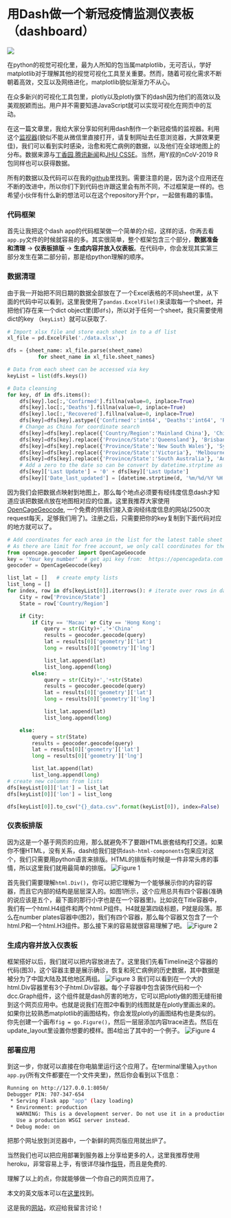 # 用Dash做一个新冠疫情监测仪表板（dashboard）

![](./featured.gif)

在python的视觉可视化里，最为人所知的包当属matplotlib，无可否认，学好matplotlib对于理解其他的视觉可视化工具至关重要。然而，随着可视化需求不断朝着高效，交互以及网络进化，matplotlib貌似渐渐力不从心。

在众多新兴的可视化工具包里，plotly以及plotly旗下的dash因为他们的高效以及美观脱颖而出。用户并不需要知道JavaScript就可以实现可视化在网页中的互动。

在这一篇文章里，我给大家分享如何利用dash制作一个新冠疫情的监视器。利用这个[监视器](https://dash-coronavirus-2020.herokuapp.com/)(貌似不能从微信里直接打开，请复制网址去任意浏览器，大屏效果更佳)，我们可以看到实时感染，治愈和死亡病例的数据，以及他们在全球地图上的分布。数据来源与[丁香园](https://ncov.dxy.cn/ncovh5/view/pneumonia?scene=2&clicktime=1579582238&enterid=1579582238&from=singlemessage&isappinstalled=0),[腾讯新闻](https://news.qq.com//zt2020/page/feiyan.htm#charts)和[JHU CSSE](https://docs.google.com/spreadsheets/d/1yZv9w9zRKwrGTaR-YzmAqMefw4wMlaXocejdxZaTs6w/htmlview?usp=sharing&sle=true#)。当然，用Y叔的nCoV-2019 R包同样也可以获得数据。

所有的数据以及代码可以在我的[github](https://github.com/Perishleaf/data-visualisation-scripts/tree/master/dash-2019-coronavirus)里找到。需要注意的是，因为这个应用还在不断的改进中，所以你们下到代码也许跟这里会有所不同，不过框架是一样的。也希望小伙伴有什么新的想法可以在这个repository开个pr，一起做有趣的事情。

### 代码框架
首先让我把这个dash app的代码框架做一个简单的介绍，这样的话，你再去看`app.py`文件的时候就容易的多。其实很简单，整个框架包含三个部分，**数据准备和清理** -> **仪表板排版** -> **生成内容并放入仪表板**。在代码中，你会发现其实第三部分发生在第二部分前，那是给python理解的顺序。

### 数据清理
由于我一开始把不同日期的数据全部放在了一个Excel表格的不同sheet里，从下面的代码中可以看到，这里我使用了`pandas.ExcelFile()`来读取每一个sheet，并把他们存在来一个dict object里(即`dfs`)，所以对于任何一个sheet，我只需要使用dict的key （`keyList`）就可以获取了.
```python
# Import xlsx file and store each sheet in to a df list
xl_file = pd.ExcelFile('./data.xlsx',)

dfs = {sheet_name: xl_file.parse(sheet_name) 
          for sheet_name in xl_file.sheet_names}

# Data from each sheet can be accessed via key
keyList = list(dfs.keys())

# Data cleansing
for key, df in dfs.items():
    dfs[key].loc[:,'Confirmed'].fillna(value=0, inplace=True)
    dfs[key].loc[:,'Deaths'].fillna(value=0, inplace=True)
    dfs[key].loc[:,'Recovered'].fillna(value=0, inplace=True)
    dfs[key]=dfs[key].astype({'Confirmed':'int64', 'Deaths':'int64', 'Recovered':'int64'})
    # Change as China for coordinate search
    dfs[key]=dfs[key].replace({'Country/Region':'Mainland China'}, 'China')
    dfs[key]=dfs[key].replace({'Province/State':'Queensland'}, 'Brisbane')
    dfs[key]=dfs[key].replace({'Province/State':'New South Wales'}, 'Sydney')
    dfs[key]=dfs[key].replace({'Province/State':'Victoria'}, 'Melbourne')
    dfs[key]=dfs[key].replace({'Province/State':'South Australia'}, 'Adelaide')
    # Add a zero to the date so can be convert by datetime.strptime as 0-padded date
    dfs[key]['Last Update'] = '0' + dfs[key]['Last Update']
    dfs[key]['Date_last_updated'] = [datetime.strptime(d, '%m/%d/%Y %H:%M') for d in dfs[key]['Last Update']]
```
因为我们会把数据点映射到地图上，那么每个地点必须要有经纬度信息dash才知道应该把数据点放在地图相对应的位置。这里我推荐大家使用[OpenCageGeocode](https://opencagedata.com/), 一个免费的供我们接入查询经纬度信息的网站(2500次request每天，足够我们用了)。注册之后，只需要把你的key复制到下面代码对应的地方就可以了。

```python
# Add coordinates for each area in the list for the latest table sheet
# As there are limit for free account, we only call coordinates for the latest table sheet
from opencage.geocoder import OpenCageGeocode
key = 'Your key number'  # get api key from:  https://opencagedata.com
geocoder = OpenCageGeocode(key)

list_lat = []   # create empty lists
list_long = []    
for index, row in dfs[keyList[0]].iterrows(): # iterate over rows in dataframe
    City = row['Province/State']
    State = row['Country/Region']

    if City:
        if City == 'Macau' or City == 'Hong Kong':
            query = str(City)+','+'China'
            results = geocoder.geocode(query)   
            lat = results[0]['geometry']['lat']
            long = results[0]['geometry']['lng']

            list_lat.append(lat)
            list_long.append(long)
        else:
            query = str(City)+','+str(State)
            results = geocoder.geocode(query)   
            lat = results[0]['geometry']['lat']
            long = results[0]['geometry']['lng']

            list_lat.append(lat)
            list_long.append(long)

    else:
        query = str(State)
        results = geocoder.geocode(query)   
        lat = results[0]['geometry']['lat']
        long = results[0]['geometry']['lng']

        list_lat.append(lat)
        list_long.append(long)
# create new columns from lists    
dfs[keyList[0]]['lat'] = list_lat   
dfs[keyList[0]]['lon'] = list_long

dfs[keyList[0]].to_csv("{}_data.csv".format(keyList[0]), index=False)
```

### 仪表板排版
因为这是一个基于网页的应用，那么就避免不了要跟HTML嵌套结构打交道。如果你不懂HTML，没有关系，dash给我们提供`dash-html-components`包来应对这个，我们只需要用python语言来排版。HTML的排版有时候是一件非常头疼的事情，所以这里我们就用最简单的排版。
![Figure 1](./Figure1.png)

首先我们需要理解`html.Div()`，你可以把它理解为一个能够展示你的内容的容器，而且它内部的结构是层层深入的。如图1所示，这个应用总共有四个容器(准确的说应该是五个，最下面的那行小字也是在一个容器里)。比如说在Title容器中，我们有一个html.H4组件和两个html.P组件。H4就是第四级标题，P就是段落。那么在number plates容器中(图2)，我们有四个容器，那么每个容器又包含了一个html.P和一个html.H3组件。那么接下来的容易就很容易理解了吧。
![Figure 2](./Figure2.png)

### 生成内容并放入仪表板

框架搭好以后，我们就可以把内容放进去了。这里我们先看Timeline这个容器的代码(图3)，这个容器主要是展示确诊，恢复和死亡病例的历史数据，其中数据是被分为了中国大陆及其他地区两组。
![Figure 3](./Figure3.png)
我们可以看到在一个大的html.Div容器里有3个子html.Div容器。每个子容器中包含装饰代码和一个dcc.Graph组件，这个组件就是dash厉害的地方，它可以把plotly做的图无缝衔接到这个网页应用中。也就是说我们在图2中看到的线图就是在plotly里画出来的。如果你比较熟悉matplotlib的画图结构，你会发现plotly的画图结构也是类似的。你先创建一个画布`fig = go.Figure()`，然后一层层添加内容trace进去。然后在update_layout里设置你想要的模样。图4给出了其中的一个例子。
![Figure 4](./Figure4.png)

### 部署应用
到这一步，你就可以直接在你电脑里运行这个应用了。在terminal里输入`python app.py`(所有文件都要在一个文件夹里)，然后你会看到以下信息：
```bash
Running on http://127.0.0.1:8050/
Debugger PIN: 707-347-654
 * Serving Flask app "app" (lazy loading)
 * Environment: production
   WARNING: This is a development server. Do not use it in a production deployment.
   Use a production WSGI server instead.
 * Debug mode: on
```
把那个网址放到浏览器中，一个新鲜的网页版应用就出炉了。

当然我们也可以把应用部署到服务器上分享给更多的人，这里我推荐使用heroku，非常容易上手，有很详尽操作[指导](https://devcenter.heroku.com/articles/getting-started-with-python)，而且是免费的.

理解了以上的点，你就能够做一个你自己的网页应用了。

本文的英文版本可以在[这里](https://towardsdatascience.com/build-a-dashboard-to-track-the-spread-of-coronavirus-using-dash-90364f016764)找到。

这是我的[网站](https://junye0798.com/)，欢迎给我留言讨论！